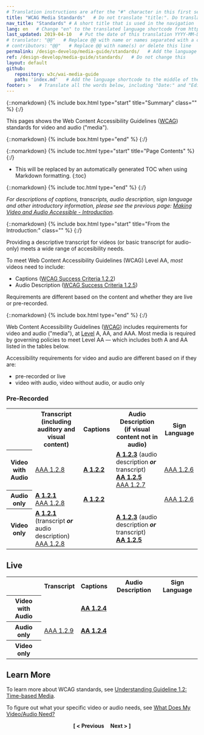 ```yaml
---
# Translation instructions are after the "#" character in this first section. They are comments that do not show up in the web page. You do not need to translate the instructions after #.
title: "WCAG Media Standards"   # Do not translate "title:". Do translate the text after "title:".
nav_title: "Standards" # A short title that is used in the navigation
lang: en   # Change "en" to the translated language shortcode from https://www.iana.org/assignments/language-subtag-registry/language-subtag-registry
last_updated: 2019-04-10   # Put the date of this translation YYYY-MM-DD (with month in the middle)
# translator: "@@"   # Replace @@ with name or names separated with a comma
# contributors: "@@"   # Replace @@ with name(s) or delete this line
permalink: /design-develop/media-guide/standards/   # Add the language shortcode to the end; for example /fundamentals/accessibility-intro/fr
ref: /design-develop/media-guide/standards/   # Do not change this
layout: default
github:
   repository: w3c/wai-media-guide
   path: 'index.md'   # Add the language shortcode to the middle of the filename, for example index.fr.md
footer: >   # Translate all the words below, including "Date:" and "Editor:". 
---
```


{::nomarkdown}
{% include box.html type="start" title="Summary" class="" %}
{:/}

This pages shows the Web Content Accessibility Guidelines (<a href="https://www.w3.org/WAI/standards-guidelines/wcag/">WCAG</a>) standards for video and audio (&quot;media&quot;).

{::nomarkdown}
{% include box.html type="end" %}
{:/}

{::nomarkdown}
{% include toc.html type="start" title="Page Contents" %}
{:/}

- This will be replaced by an automatically generated TOC when using Markdown formatting.
{:toc}

{::nomarkdown}
{% include toc.html type="end" %}
{:/}

<p><em>For descriptions of captions, transcripts, audio description, sign language and other introductory information, please see the previous page: <a href="#intro">Making Video and Audio Accessible - Introduction</a>.</em></p>

{::nomarkdown}
{% include box.html type="start" title="From the Introduction:" class="" %}
{:/}

<p>Providing a descriptive transcript for videos (or basic transcript for audio-only) meets a wide range of accesibility needs.</p>
<p>To meet Web Content Accessibility Guidelines (WCAG) Level AA, <em>most</em> videos need to include:</p>
<ul>
  <li>Captions (<a href="https://www.w3.org/WAI/WCAG21/Understanding/captions-prerecorded">WCAG Success Criteria 1.2.2</a>)</li>
  <li>Audio Description (<a href="https://www.w3.org/WAI/WCAG21/Understanding/audio-description-prerecorded">WCAG Success Criteria 1.2.5</a>)</li>
</ul>
<p>Requirements are different based on the content and whether they are live or pre-recorded.</p>

{::nomarkdown}
{% include box.html type="end" %}
{:/}

<p>Web Content Accessibility Guidelines (<a href="https://www.w3.org/WAI/standards-guidelines/wcag/">WCAG</a>) includes requirements for video and audio (&quot;media&quot;), at <a href="https://www.w3.org/WAI/WCAG21/Understanding/conformance.html#uc-levels-head">Level</a> A, AA, and AAA. Most media is required by governing policies to meet Level AA &mdash; which includes both A and AA listed in the tables below.</p>
<p>Accessibility requirements for video and audio are different based on if they are:</p>
<ul>
  <li> pre-recorded or live</li>
  <li> video with audio, video without audio, or audio only</li>
</ul>

### Pre-Recorded
<table>
    <tr>
      <th scope="col">&nbsp;</th>
      <th scope="col">Transcript <span class="normal-weight">(including auditory and visual content)</span></th>
      <th scope="col">Captions</th>
      <th scope="col">Audio Description <span class="normal-weight">(if visual content not in audio)</span></th>
      <th scope="col">Sign Language</th>
    </tr>
    <tr>
      <th scope="row">Video with Audio</th>
      <td><a href="https://www.w3.org/TR/UNDERSTANDING-WCAG20/media-equiv-text-doc">AAA 1.2.8</a></td>
      <td><strong><a href="https://www.w3.org/WAI/WCAG21/Understanding/captions-prerecorded">A 1.2.2</a></strong></td>
      <td><strong><a href="https://www.w3.org/WAI/WCAG21/Understanding/audio-description-or-media-alternative-prerecorded">A 1.2.3</a></strong>&nbsp;(audio description <em><strong>or</strong></em> transcript)<br>
        <strong><a href="https://www.w3.org/WAI/WCAG21/Understanding/audio-description-prerecorded">AA 1.2.5</a><a href="https://www.w3.org/WAI/WCAG21/Understanding/media-equiv-audio-desc-only"></a></strong><br>
        <a href="https://www.w3.org/WAI/WCAG21/Understanding/extended-audio-description-prerecorded">AAA 1.2.7</a></td>
      <td><a href="https://www.w3.org/WAI/WCAG21/Understanding/sign-language-prerecorded">AAA 1.2.6</a></td>
    </tr>
    <tr>
      <th scope="row">Audio only</th>
      <td><strong><a href="https://www.w3.org/WAI/WCAG21/Understanding/audio-only-and-video-only-prerecorded">A 1.2.1</a></strong><br>
        <a href="https://www.w3.org/WAI/WCAG21/Understanding/media-alternative-prerecorded">AAA 1.2.8</a></td>
      <td><strong><a href="https://www.w3.org/WAI/WCAG21/Understanding/captions-prerecorded">A 1.2.2</a></strong></td>
      <td>&nbsp;</td>
      <td><a href="https://www.w3.org/WAI/WCAG21/Understanding/sign-language-prerecorded">AAA 1.2.6</a></td>
    </tr>
    <tr>
      <th scope="row">Video only</th>
      <td><strong><a href="https://www.w3.org/WAI/WCAG21/Understanding/audio-only-and-video-only-prerecorded">A 1.2.1</a><a href="https://www.w3.org/WAI/WCAG21/Understanding/media-equiv-av-only-alt"></a></strong> (transcript <em><strong>or</strong></em> audio description)<br>
        <a href="https://www.w3.org/WAI/WCAG21/Understanding/media-alternative-prerecorded">AAA 1.2.8</a>
      <td>&nbsp;</td>
      <td><strong><a href="https://www.w3.org/WAI/WCAG21/Understanding/audio-description-or-media-alternative-prerecorded">A 1.2.3</a></strong>&nbsp;(audio description <em><strong>or</strong></em> transcript)<br>
        <strong><a href="https://www.w3.org/WAI/WCAG21/Understanding/audio-description-prerecorded">AA 1.2.5</a></strong></td>
      <td>&nbsp;</td>
    </tr>
</table>

## Live
<table>
    <tr>
      <th scope="col">&nbsp;</th>
      <th scope="col">Transcript</th>
      <th scope="col">Captions</th>
      <th scope="col">Audio Description</th>
      <th scope="col">Sign Language</th>
    </tr>
    <tr>
      <th scope="row">Video with Audio</th>
      <td>&nbsp;</td>
      <td><strong><a href="https://www.w3.org/WAI/WCAG21/Understanding/captions-live">AA 1.2.4</a></strong></td>
      <td>&nbsp;</td>
      <td>&nbsp;</td>
    </tr>
    <tr>
      <th scope="row">Audio only</th>
      <td><a href="https://www.w3.org/WAI/WCAG21/Understanding/audio-only-live">AAA 1.2.9</a></td>
      <td><strong><a href="https://www.w3.org/WAI/WCAG21/Understanding/captions-live">AA 1.2.4</a></strong></td>
      <td>&nbsp;</td>
      <td>&nbsp;</td>
    </tr>
    <tr>
      <th scope="row">Video only</th>
      <td>
      <td>&nbsp;</td>
      <td>&nbsp;</td>
      <td>&nbsp;</td>
    </tr>
</table>

## Learn More

<p>To learn more about WCAG standards, see <a href="https://www.w3.org/WAI/WCAG21/Understanding/time-based-media">Understanding Guideline 1.2: Time-based Media</a>.

<p>To figure out what your specific video or audio needs, see <a href="@@">What Does My Video/Audio Need?</a></p>

<p style="text-align:center"><strong>[ < Previous &nbsp;&nbsp;&nbsp; Next > ]</strong></p>

